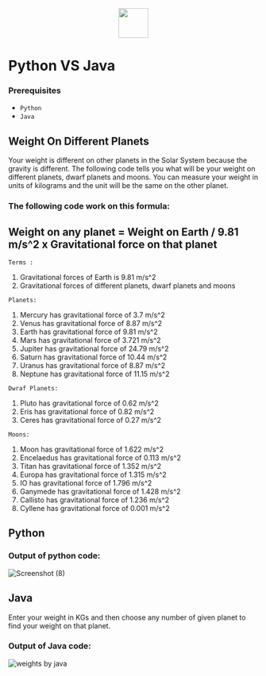 <div align="center">
  <img height="60" src="https://user-images.githubusercontent.com/85709371/155844246-dc46fc45-6773-4830-9b2d-203aa96f6d8b.png">
</div>

# Python VS Java

### Prerequisites
- `Python`
- `Java`

## Weight On Different Planets

Your weight is different on other planets in the Solar System because the gravity is different. The following code tells you what will be  your weight on different planets, dwarf planets and moons. You can measure your weight in units of kilograms and the unit will be the same on the other planet.

### The following code work on this formula:
 
## Weight on any planet = Weight on Earth / 9.81 m/s^2 x Gravitational force on that planet
 
`Terms :`
1. Gravitational forces of Earth is 9.81 m/s^2
2. Gravitational forces of different planets, dwarf planets and moons

`Planets:`

1. Mercury has gravitational force of 3.7 m/s^2
2. Venus has gravitational force of 8.87 m/s^2
3. Earth has gravitational force of 9.81 m/s^2
4. Mars has gravitational force of 3.721 m/s^2
5. Jupiter has gravitational force of 24.79 m/s^2
6. Saturn has gravitational force of 10.44 m/s^2
7. Uranus has gravitational force of 8.87 m/s^2
8. Neptune has gravitational force of 11.15 m/s^2

`Dwraf Planets:`

1. Pluto has gravitational force of 0.62 m/s^2
2. Eris has gravitational force of 0.82 m/s^2
3. Ceres has gravitational force of 0.27 m/s^2

`Moons:`

1. Moon has gravitational force of 1.622 m/s^2
2. Encelaedus has gravitational force of 0.113 m/s^2
3. Titan has gravitational force of 1.352 m/s^2
4. Europa has gravitational force of 1.315 m/s^2
5. IO has gravitational force of 1.796 m/s^2
6. Ganymede has gravitational force of 1.428 m/s^2
7. Callisto has gravitational force of 1.236 m/s^2
8. Cyllene has gravitational force of 0.001 m/s^2

## Python

### Output of python code:
![Screenshot (8)](https://user-images.githubusercontent.com/85709371/128569479-bae67cc3-461a-4c4e-a142-7bbe8faa671d.png)

## Java

Enter your weight in KGs and then choose any number of given planet to find your weight on that planet.

### Output of Java code:
![weights by java](https://user-images.githubusercontent.com/85709371/128603398-5243b4e4-d549-40ba-9556-59d0a1f74126.png)
